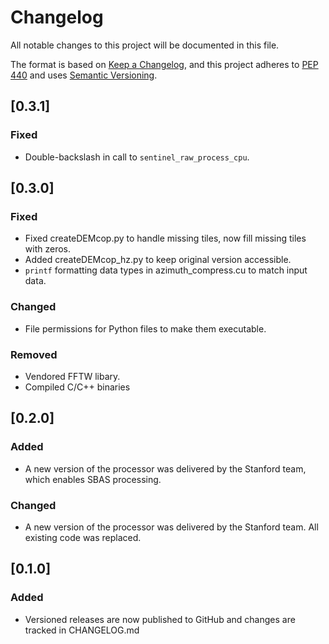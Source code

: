 # Changelog

All notable changes to this project will be documented in this file.

The format is based on [Keep a Changelog](https://keepachangelog.com/en/1.0.0/),
and this project adheres to [PEP 440](https://www.python.org/dev/peps/pep-0440/)
and uses [Semantic Versioning](https://semver.org/spec/v2.0.0.html).

## [0.3.1]
### Fixed
- Double-backslash in call to `sentinel_raw_process_cpu`.

## [0.3.0]
### Fixed
- Fixed createDEMcop.py to handle missing tiles, now fill missing tiles with zeros.
- Added createDEMcop_hz.py to keep original version accessible.
- `printf` formatting data types in azimuth_compress.cu to match input data.

### Changed
- File permissions for Python files to make them executable.

### Removed
- Vendored FFTW libary.
- Compiled C/C++ binaries

## [0.2.0]
### Added
- A new version of the processor was delivered by the Stanford team, which enables SBAS processing.

### Changed
- A new version of the processor was delivered by the Stanford team. All existing code was replaced.

## [0.1.0]
### Added
- Versioned releases are now published to GitHub and changes are tracked in CHANGELOG.md
